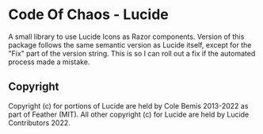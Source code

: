# Code Of Chaos - Lucide
A small library to use Lucide Icons as Razor components.
Version of this package follows the same semantic version as Lucide itself, except for the "Fix" part of the version string.
This is so I can roll out a fix if the automated process made a mistake.

## Copyright
Copyright (c) for portions of Lucide are held by Cole Bemis 2013-2022 as part of Feather (MIT). All other copyright (c) for Lucide are held by Lucide Contributors 2022.
